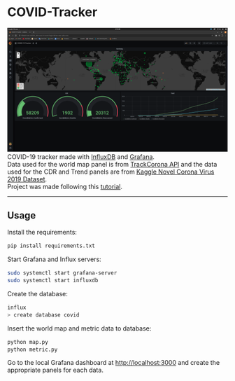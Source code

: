 # COVID-Tracker 
![Alt text](COVID-Tracker.png?raw=true "Optional Title")
COVID-19 tracker made with [InfluxDB](https://www.influxdata.com/) and [Grafana](https://grafana.com/).  
Data used for the world map panel is from [TrackCorona API](https://www.trackcorona.live/api) and the data used for the CDR and Trend panels are from 
[Kaggle Novel Corona Virus 2019 Dataset](https://www.kaggle.com/sudalairajkumar/novel-corona-virus-2019-dataset?select=covid_19_data.csv).  
Project was made following this [tutorial](https://www.youtube.com/watch?v=CSzxHBlVkRw&ab_channel=techwithshakul).

----------------------------------------
## Usage
Install the requirements:
```sh
pip install requirements.txt
```

Start Grafana and Influx servers:
```sh
sudo systemctl start grafana-server
sudo systemctl start influxdb
```

Create the database:
```sh
influx
> create database covid
```

Insert the world map and metric data to database:
```sh
python map.py
python metric.py
```

Go to the local Grafana dashboard at [http://localhost:3000](http://localhost:3000) and create the appropriate panels for each data.
